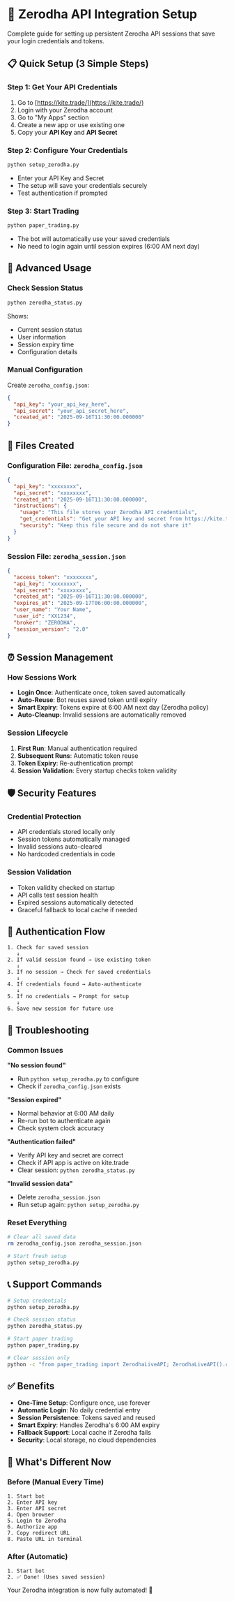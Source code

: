 # 🚀 Zerodha API Integration Setup

Complete guide for setting up persistent Zerodha API sessions that save your login credentials and tokens.

## 📋 Quick Setup (3 Simple Steps)

### Step 1: Get Your API Credentials
1. Go to [https://kite.trade/](https://kite.trade/)
2. Login with your Zerodha account
3. Go to "My Apps" section
4. Create a new app or use existing one
5. Copy your **API Key** and **API Secret**

### Step 2: Configure Your Credentials
```bash
python setup_zerodha.py
```
- Enter your API Key and Secret
- The setup will save your credentials securely
- Test authentication if prompted

### Step 3: Start Trading
```bash
python paper_trading.py
```
- The bot will automatically use your saved credentials
- No need to login again until session expires (6:00 AM next day)

## 🔧 Advanced Usage

### Check Session Status
```bash
python zerodha_status.py
```
Shows:
- Current session status
- User information
- Session expiry time
- Configuration details

### Manual Configuration
Create `zerodha_config.json`:
```json
{
  "api_key": "your_api_key_here",
  "api_secret": "your_api_secret_here",
  "created_at": "2025-09-16T11:30:00.000000"
}
```

## 📁 Files Created

### Configuration File: `zerodha_config.json`
```json
{
  "api_key": "xxxxxxxx",
  "api_secret": "xxxxxxxx", 
  "created_at": "2025-09-16T11:30:00.000000",
  "instructions": {
    "usage": "This file stores your Zerodha API credentials",
    "get_credentials": "Get your API key and secret from https://kite.trade/",
    "security": "Keep this file secure and do not share it"
  }
}
```

### Session File: `zerodha_session.json`
```json
{
  "access_token": "xxxxxxxx",
  "api_key": "xxxxxxxx", 
  "api_secret": "xxxxxxxx",
  "created_at": "2025-09-16T11:30:00.000000",
  "expires_at": "2025-09-17T06:00:00.000000",
  "user_name": "Your Name",
  "user_id": "XX1234",
  "broker": "ZERODHA",
  "session_version": "2.0"
}
```

## ⏰ Session Management

### How Sessions Work
- **Login Once**: Authenticate once, token saved automatically
- **Auto-Reuse**: Bot reuses saved token until expiry
- **Smart Expiry**: Tokens expire at 6:00 AM next day (Zerodha policy)
- **Auto-Cleanup**: Invalid sessions are automatically removed

### Session Lifecycle
1. **First Run**: Manual authentication required
2. **Subsequent Runs**: Automatic token reuse
3. **Token Expiry**: Re-authentication prompt
4. **Session Validation**: Every startup checks token validity

## 🛡️ Security Features

### Credential Protection
- API credentials stored locally only
- Session tokens automatically managed
- Invalid sessions auto-cleared
- No hardcoded credentials in code

### Session Validation
- Token validity checked on startup
- API calls test session health
- Expired sessions automatically detected
- Graceful fallback to local cache if needed

## 🔄 Authentication Flow

```
1. Check for saved session
   ↓
2. If valid session found → Use existing token
   ↓
3. If no session → Check for saved credentials
   ↓
4. If credentials found → Auto-authenticate
   ↓
5. If no credentials → Prompt for setup
   ↓
6. Save new session for future use
```

## 🚨 Troubleshooting

### Common Issues

**"No session found"**
- Run `python setup_zerodha.py` to configure
- Check if `zerodha_config.json` exists

**"Session expired"** 
- Normal behavior at 6:00 AM daily
- Re-run bot to authenticate again
- Check system clock accuracy

**"Authentication failed"**
- Verify API key and secret are correct
- Check if API app is active on kite.trade
- Clear session: `python zerodha_status.py`

**"Invalid session data"**
- Delete `zerodha_session.json` 
- Run setup again: `python setup_zerodha.py`

### Reset Everything
```bash
# Clear all saved data
rm zerodha_config.json zerodha_session.json

# Start fresh setup
python setup_zerodha.py
```

## 📞 Support Commands

```bash
# Setup credentials
python setup_zerodha.py

# Check session status  
python zerodha_status.py

# Start paper trading
python paper_trading.py

# Clear session only
python -c "from paper_trading import ZerodhaLiveAPI; ZerodhaLiveAPI().clear_session()"
```

## ✅ Benefits

- **One-Time Setup**: Configure once, use forever
- **Automatic Login**: No daily credential entry
- **Session Persistence**: Tokens saved and reused
- **Smart Expiry**: Handles Zerodha's 6:00 AM expiry
- **Fallback Support**: Local cache if Zerodha fails
- **Security**: Local storage, no cloud dependencies

## 🎯 What's Different Now

### Before (Manual Every Time)
```
1. Start bot
2. Enter API key
3. Enter API secret  
4. Open browser
5. Login to Zerodha
6. Authorize app
7. Copy redirect URL
8. Paste URL in terminal
```

### After (Automatic)
```
1. Start bot
2. ✅ Done! (Uses saved session)
```

Your Zerodha integration is now fully automated! 🎉